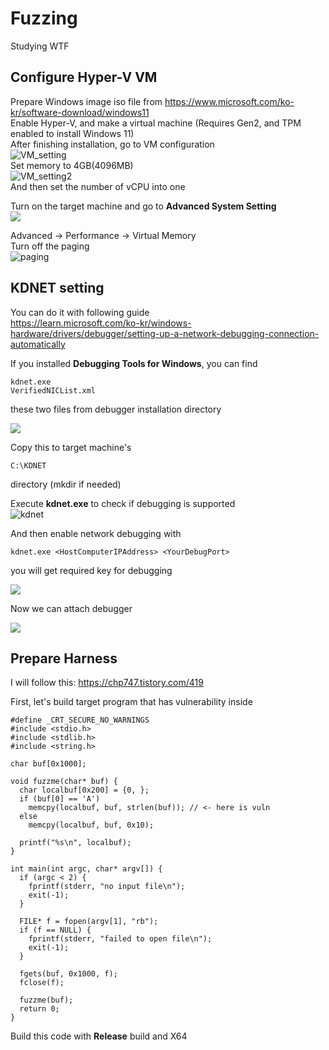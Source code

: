 # Fuzzing
Studying WTF

## Configure Hyper-V VM
Prepare Windows image iso file from https://www.microsoft.com/ko-kr/software-download/windows11 <br> 
Enable Hyper-V, and make a virtual machine (Requires Gen2, and TPM enabled to install Windows 11) <br>
After finishing installation, go to VM configuration <br>
![VM_setting](./Image/WTF1.png) <br>
Set memory to 4GB(4096MB) <br>
![VM_setting2](./Image/WTF2.png)<br>
And then set the number of vCPU into one <br>

Turn on the target machine and go to **Advanced System Setting** <br>
![](./Image/WTF3.png) <br>

Advanced -> Performance -> Virtual Memory <br>
Turn off the paging <br>
![paging](./Image/WTF4.png) <br>

## KDNET setting
You can do it with following guide <br>
https://learn.microsoft.com/ko-kr/windows-hardware/drivers/debugger/setting-up-a-network-debugging-connection-automatically <br>

If you installed **Debugging Tools for Windows**, you can find 
```
kdnet.exe
VerifiedNICList.xml
```
these two files from debugger installation directory <br>

![](./Image/WTF5.png) <br>

Copy this to target machine's 
```
C:\KDNET
```
directory (mkdir if needed) <br>

Execute **kdnet.exe** to check if debugging is supported <br>
![kdnet](./Image/WTF6.png) <br>

And then enable network debugging with
```
kdnet.exe <HostComputerIPAddress> <YourDebugPort> 
```
you will get required key for debugging <br>

![](./Image/WTF7.png) <br>

Now we can attach debugger <br>

![](./Image/WTF8.png) <br>

## Prepare Harness
I will follow this: https://chp747.tistory.com/419 <br>

First, let's build target program that has vulnerability inside
```
#define _CRT_SECURE_NO_WARNINGS
#include <stdio.h>
#include <stdlib.h>
#include <string.h>

char buf[0x1000];

void fuzzme(char* buf) {
  char localbuf[0x200] = {0, };
  if (buf[0] == 'A')
    memcpy(localbuf, buf, strlen(buf)); // <- here is vuln
  else
    memcpy(localbuf, buf, 0x10);
  
  printf("%s\n", localbuf);
}

int main(int argc, char* argv[]) {
  if (argc < 2) {
    fprintf(stderr, "no input file\n");
    exit(-1);
  }

  FILE* f = fopen(argv[1], "rb");
  if (f == NULL) {
    fprintf(stderr, "failed to open file\n");
    exit(-1);
  }
  
  fgets(buf, 0x1000, f);
  fclose(f);
  
  fuzzme(buf);
  return 0;
}
```

Build this code with **Release** build and X64 <br>

